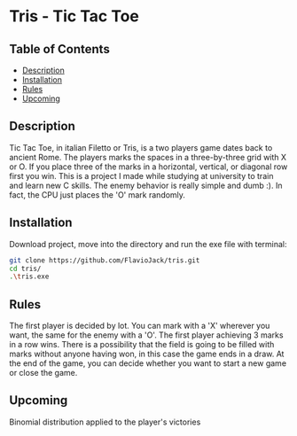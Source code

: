 # Tris - Tic Tac Toe

## Table of Contents
- [Description](#description)
- [Installation](#installation)
- [Rules](#rules)
- [Upcoming](#upcoming)

## Description
Tic Tac Toe, in italian Filetto or Tris, is a two players game dates back to ancient Rome. The players marks the spaces in a three-by-three grid with X or O. If you place three of the marks in a horizontal, vertical, or diagonal row first you win. 
This is a project I made while studying at university to train and learn new C skills. The enemy behavior is really simple and dumb :). In fact, the CPU just places the 'O' mark randomly.


## Installation
Download project, move into the directory and run the exe file with terminal:
```bash
git clone https://github.com/FlavioJack/tris.git
cd tris/
.\tris.exe
```
## Rules
The first player is decided by lot. 
You can mark with a 'X' wherever you want, the same for the enemy with a 'O'.
The first player achieving 3 marks in a row wins.
There is a possibility that the field is going to be filled with marks without anyone having won, in this case the game ends in a draw.
At the end of the game, you can decide whether you want to start a new game or close the game.

## Upcoming
Binomial distribution applied to the player's victories
